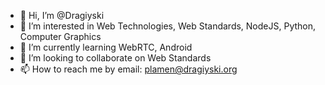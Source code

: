 - 👋 Hi, I’m @Dragiyski
- 👀 I’m interested in Web Technologies, Web Standards, NodeJS, Python, Computer Graphics
- 🌱 I’m currently learning WebRTC, Android
- 💞️ I’m looking to collaborate on Web Standards
- 📫 How to reach me by email: plamen@dragiyski.org

<!---
Dragiyski/Dragiyski is a ✨ special ✨ repository because its `README.md` (this file) appears on your GitHub profile.
You can click the Preview link to take a look at your changes.
--->
